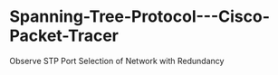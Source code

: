 # Spanning-Tree-Protocol---Cisco-Packet-Tracer
 Observe STP Port Selection of Network with Redundancy
